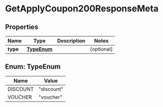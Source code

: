 

# GetApplyCoupon200ResponseMeta


## Properties

| Name | Type | Description | Notes |
|------------ | ------------- | ------------- | -------------|
|**type** | [**TypeEnum**](#TypeEnum) |  |  [optional] |



## Enum: TypeEnum

| Name | Value |
|---- | -----|
| DISCOUNT | &quot;discount&quot; |
| VOUCHER | &quot;voucher&quot; |



